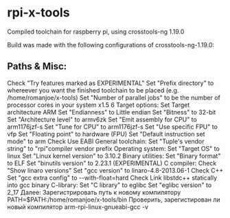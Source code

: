rpi-x-tools
===========

Compiled toolchain for raspberry pi, using crosstools-ng 1.19.0

Build was made with the following configurations of crosstools-ng-1.19.0:

<h2>Paths & Misc:	</h2>
Check "Try features marked as EXPERIMENTAL"	
Set "Prefix directory" to whereever you want the finished toolchain to be placed	(e.g. /home/romanjoe/x-tools)
Set "Number of parallel jobs" to be the number of processor cores in your system x1.5	6
Target options:	
Set Target architecture	ARM
Set "Endianness" to	Little endian
Set "Bitness" to	32-bit
Set "Architecture level" to 	armv6zk
Set "Emit assembly for CPU" to	arm1176jzf-s
Set "Tune for CPU" to	arm1176jzf-s
Set "Use specific FPU" to	vfp
Set "Floating point" to	hardware (FPU)
Set "Default instruction set mode" to 	arm
Check	Use EABI
General toolchain:	
Set "Tuple's vendor string" to	"rpi"compiler vendor prefix
Operating system:	
Set "Target OS" to	linux
Set "Linux kernel version" to 	3.10.2
Binary utilities:	
Set "Binary format" to 	ELF
Set "binutils version" to 	2.23.1 (EXPERIMENTAL)
C compiler:	
Check "Show linaro versions"	
Set "gcc version" to 	linaro-4.8-2013.06-1
Check	C++
Set "gcc extra config" to	--with-float=hard
Check 	Link libstdc++ statically into gcc binary
C-library:	
Set "C library" to	eglibc
Set "eglibc version" to 	2_17
Далее:	
Зарегистрировать путь к новому компилятору	PATH=$PATH:/home/romanjoe/x-tools/bin
Проверить, зарегистирован ли новый компилятор	arm-rpi-linux-gnueabi-gcc -v
